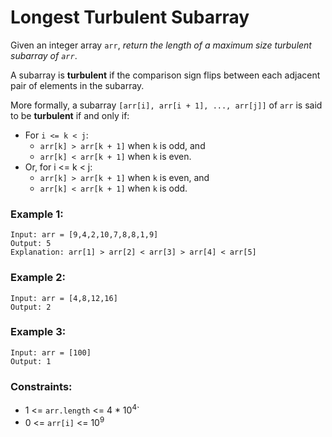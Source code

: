 # Longest Turbulent Subarray

Given an integer array `arr`, *return the length of a maximum size turbulent subarray of `arr`*.

A subarray is **turbulent** if the comparison sign flips between each adjacent pair of elements in the subarray.

More formally, a subarray `[arr[i], arr[i + 1], ..., arr[j]]` of `arr` is said to be **turbulent** if and only if:

- For `i <= k < j`:
    - `arr[k] > arr[k + 1]` when `k` is odd, and
    - `arr[k] < arr[k + 1]` when `k` is even.
- Or, for i <= k < j:
    - `arr[k] > arr[k + 1]` when `k` is even, and
    - `arr[k] < arr[k + 1]` when `k` is odd.
 

### Example 1:
```
Input: arr = [9,4,2,10,7,8,8,1,9]
Output: 5
Explanation: arr[1] > arr[2] < arr[3] > arr[4] < arr[5]
```
### Example 2:
```
Input: arr = [4,8,12,16]
Output: 2
```
### Example 3:
```
Input: arr = [100]
Output: 1
```

### Constraints:

- 1 <= `arr.length` <= 4 * 10<sup>4</sup>`
- 0 <= `arr[i]` <= 10<sup>9</sup>